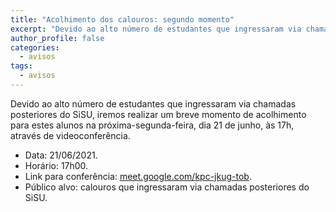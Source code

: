 ```yaml
---
title: "Acolhimento dos calouros: segundo momento"
excerpt: "Devido ao alto número de estudantes que ingressaram via chamadas posteriores do SiSU, iremos realizar um breve momento de acolhimento na próxima-segunda-feira, dia 21 de junho, às 17h."
author_profile: false
categories:
  - avisos
tags:
  - avisos
---
```


Devido ao alto número de estudantes que ingressaram via chamadas posteriores do SiSU, iremos realizar um breve momento de acolhimento para estes alunos na próxima-segunda-feira, dia 21 de junho, às 17h, através de videoconferência.

- Data: 21/06/2021.
- Horário: 17h00.
- Link para conferência: [meet.google.com/kpc-jkug-tob](https://meet.google.com/kpc-jkug-tob).
- Público alvo: calouros que ingressaram via chamadas posteriores do SiSU.